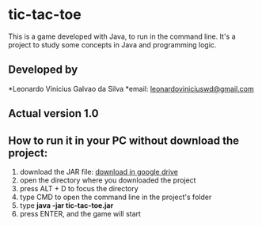 # tic-tac-toe

This is a game developed with Java, to run in the command line. It's a project to study 
some concepts in Java and programming logic.

## Developed by

*Leonardo Vinicius Galvao da Silva *email: leonardoviniciuswd@gmail.com

## Actual version 1.0

## How to run it in your PC without download the project:

1. download the JAR file: [download in google drive](https://drive.google.com/drive/u/0/folders/1kGJs1XADcKVaQKi9HTL93eWJRhwkXqtU)
2. open the directory where you downloaded the project
3. press ALT + D to focus the directory
4. type CMD to open the command line in the project's folder
5. type **java -jar tic-tac-toe.jar**
6. press ENTER, and the game will start